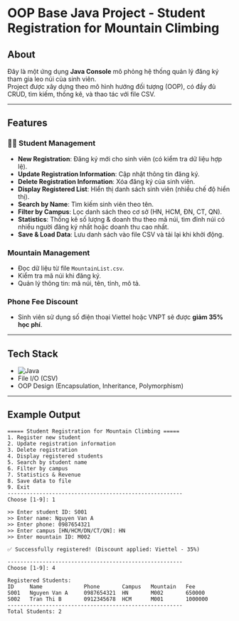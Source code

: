 # OOP Base Java Project - Student Registration for Mountain Climbing

##  About
Đây là một ứng dụng **Java Console** mô phỏng hệ thống quản lý đăng ký tham gia leo núi của sinh viên.  
Project được xây dựng theo mô hình hướng đối tượng (OOP), có đầy đủ CRUD, tìm kiếm, thống kê, và thao tác với file CSV.

---

## Features

### 👨‍🎓 Student Management
- **New Registration**: Đăng ký mới cho sinh viên (có kiểm tra dữ liệu hợp lệ).
- **Update Registration Information**: Cập nhật thông tin đăng ký.
- **Delete Registration Information**: Xóa đăng ký của sinh viên.
- **Display Registered List**: Hiển thị danh sách sinh viên (nhiều chế độ hiển thị).
- **Search by Name**: Tìm kiếm sinh viên theo tên.
- **Filter by Campus**: Lọc danh sách theo cơ sở (HN, HCM, ĐN, CT, QN).
- **Statistics**: Thống kê số lượng & doanh thu theo mã núi, tìm đỉnh núi có nhiều người đăng ký nhất hoặc doanh thu cao nhất.
- **Save & Load Data**: Lưu danh sách vào file CSV và tải lại khi khởi động.

### Mountain Management
- Đọc dữ liệu từ file `MountainList.csv`.
- Kiểm tra mã núi khi đăng ký.
- Quản lý thông tin: mã núi, tên, tỉnh, mô tả.

### Phone Fee Discount
- Sinh viên sử dụng số điện thoại Viettel hoặc VNPT sẽ được **giảm 35% học phí**.

---

## Tech Stack
- ![Java](https://img.shields.io/badge/java-%23ED8B00.svg?logo=openjdk&logoColor=white)
- File I/O (CSV)
- OOP Design (Encapsulation, Inheritance, Polymorphism)

---

## Example Output

```text
===== Student Registration for Mountain Climbing =====
1. Register new student
2. Update registration information
3. Delete registration
4. Display registered students
5. Search by student name
6. Filter by campus
7. Statistics & Revenue
8. Save data to file
9. Exit
-------------------------------------------------------
Choose [1-9]: 1

>> Enter student ID: S001
>> Enter name: Nguyen Van A
>> Enter phone: 0987654321
>> Enter campus [HN/HCM/DN/CT/QN]: HN
>> Enter mountain ID: M002

✅ Successfully registered! (Discount applied: Viettel - 35%)

-------------------------------------------------------
Choose [1-9]: 4

Registered Students:
ID     Name             Phone       Campus   Mountain   Fee
S001   Nguyen Van A     0987654321  HN       M002       650000
S002   Tran Thi B       0912345678  HCM      M001       1000000
-------------------------------------------------------
Total Students: 2
